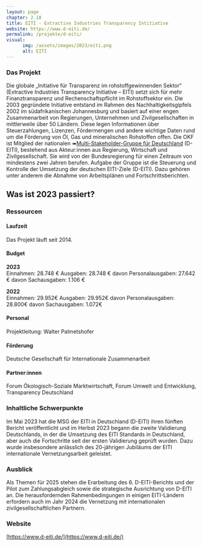 ```yaml
---
layout: page
chapter: 2.18
title: EITI - Extractive Industries Transparency Intitiative
website: https://www.d-eiti.de/
permalink: /projekte/d-eiti/
visual:
      img: /assets/images/2023/eiti.png
      alt: EITI
---
```


### Das Projekt

Die globale „Initiative für Transparenz im rohstoffgewinnenden Sektor“ (Extractive Industries Transparency Initiative – EITI) setzt sich für mehr Finanztransparenz und Rechenschaftspflicht im Rohstoffsektor ein. Die 2003 gegründete Initiative entstand im Rahmen des Nachhaltigkeitsgipfels 2002 im südafrikanischen Johannesburg und basiert auf einer engen Zusammenarbeit von Regierungen, Unternehmen und Zivilgesellschaften in mittlerweile über 50 Ländern. Diese legen Informationen über Steuerzahlungen, Lizenzen, Fördermengen und andere wichtige Daten rund um die Förderung von Öl, Gas und mineralischen Rohstoffen offen. Die OKF ist Mitglied der nationalen ➠[Multi-Stakeholder-Gruppe für Deutschland](https://d-eiti.de/eiti-in-deutschland-akteure-2/#elementor-action%3Aaction%3Dpopup%3Aopen%26settings%3DeyJpZCI6IjYzMjAiLCJ0b2dnbGUiOnRydWV9) (D-EITI), bestehend aus Akteur:innen aus Regierung, Wirtschaft und Zivilgesellschaft. Sie wird von der Bundesregierung für einen Zeitraum von mindestens zwei Jahren berufen. Aufgabe der Gruppe ist die Steuerung und Kontrolle der Umsetzung der deutschen EITI-Ziele (D-EITI). Dazu gehören unter anderem die Abnahme von Arbeitsplänen und Fortschrittsberichten.


## Was ist 2023 passiert?

### Ressourcen

#### Laufzeit
Das Projekt läuft seit 2014.

#### Budget

**2023**<br>
Einnahmen: 28.748 €
Ausgaben: 28.748 €
davon Personalausgaben: 27.642 €
davon Sachausgaben: 1.106 €

**2022**<br>
Einnahmen: 29.952€
Ausgaben: 29.952€
davon Personalausgaben: 28.800€
davon Sachausgaben: 1.072€

#### Personal
Projektleitung: Walter Palmetshofer

#### Förderung
Deutsche Gesellschaft für Internationale Zusammenarbeit

#### Partner:innen
Forum Ökologisch-Soziale Marktwirtschaft, Forum Umwelt und Entwicklung, Transparency Deutschland

### Inhaltliche Schwerpunkte

Im Mai 2023 hat die MSG der EITI in Deutschland (D-EITI) ihren fünften Bericht veröffentlicht und im Herbst 2023 begann die zweite Validierung Deutschlands, in der die Umsetzung des EITI Standards in Deutschland, aber auch die Fortschritte seit der ersten Validierung geprüft wurden. Dazu wurde insbesondere anlässlich des 20-jährigen Jubiläums der EITI internationale Vernetzungsarbeit geleistet.

### Ausblick

Als Themen für 2025 stehen die Erarbeitung des 6. D-EITI-Berichts und der Pilot zum Zahlungsabgleich sowie die strategische Ausrichtung von D-EITI an. Die herausfordernden Rahmenbedingungen in einigen EITI-Ländern erfordern auch im Jahr 2024 die Vernetzung mit internationalen zivilgesellschaftlichen Partnern.

### Website

[https://www.d-eiti.de/](https://www.d-eiti.de/)
